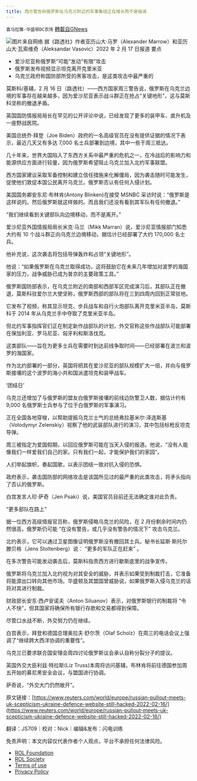 ```yaml
---
title: 西方警告称俄罗斯在乌克兰附近的军事集结正在增长而不是缩减
---
```

`喜马拉雅-华盛顿DC农场` [轉載自GNews](https://gnews.org/zh-hans/2022817/)

![](https://assets.gnews.org/wp-content/uploads/2022/02/图片1-75.png)图片来自网络
据《路透社》作者亚历山大·马罗（Alexander Marrow）和亚历山大·瓦索维奇（Aleksandar Vasovic）2022 年 2 月 17 日报道
要点

- 爱沙尼亚称俄罗斯“可能”发动“有限”攻击
- 俄罗斯发布视频显示坦克离开克里米亚
- 乌克兰政府称国防部所受的黑客攻击，是这类攻击中最严重的


莫斯科/基辅，2 月 16 日（路透社）——西方国家周三警告说，俄罗斯在乌克兰边境的军事存在越来越多，因为爱沙尼亚表示战斗群正在抢占“关键地形”，这与莫斯科坚称的撤退矛盾。

英国国防情报局局长在罕见的公开评论中说，已经发现了更多的装甲车、直升机及一座野战医院。

美国总统乔·拜登（Joe Biden）政府的一名高级官员在没有提供证据的情况下表示，最近几天又有多达 7,000 名士兵部署到边境，其中一些于周三抵达。

几十年来，世界大国陷入了东西方关系中最严重的危机之一，在冷战后的影响力和能源供应方面进行较量，因为俄罗斯希望阻止乌克兰加入北约军事联盟。

西方国家建议采取军备控制和建立信任措施来化解僵局，因为袭击随时可能发生，促使他们敦促本国公民离开乌克兰。俄罗斯否认有任何入侵计划。

美国国务卿安东尼·布林肯(Antony Blinken)在接受 MSNBC 采访时说：“俄罗斯是这样说的。然后俄罗斯就这样做的。而且我们还没有看到其军队有任何撤退。”

“我们继续看到关键部队向边境移动，而不是离开。”

爱沙尼亚外国情报局局长米克·马兰（Mikk Marran）说，爱沙尼亚情报部门知悉大约有 10 个战斗群正向乌克兰边境移动，据估计已经部署了大约 170,000 名士兵。

他补充说，这次袭击将包括导弹轰炸和占领“关键地形”。

他说：“如果俄罗斯在乌克兰取得成功，这将鼓励它在未来几年增加对波罗的海国家的压力，战争威胁已成为普京的主要政策工具。”

俄罗斯国防部表示，在乌克兰附近的南部和西部军区完成演习后，其部队正在撤退，莫斯科驻爱尔兰大使坚称，俄罗斯西部的部队将在三到四周内回到正常驻地。

它发布了视频，称其显示坦克、步兵战车和自行火炮部队离开克里米亚半岛，莫斯科于 2014 年从乌克兰手中夺取了克里米亚半岛。

但北约军事指挥官们正在制定新作战部队的计划，外交官称这些作战部队可能部署在保加利亚、罗马尼亚、匈牙利和斯洛伐克。

这类部队——旨在为更多士兵在需要时到达前线争取时间——已经部署在波兰和波罗的海国家。

作为北约部署的一部分，英国将把其在爱沙尼亚的部队规模扩大一倍，并向与俄罗斯接壤的这个波罗的海小共和国派遣坦克和装甲战车。

‘团结日’

乌克兰还增加了与俄罗斯的盟友白俄罗斯接壤的前线边防警卫人数，据估计约有 9,000 名俄罗斯士兵参与了位于白俄罗斯的军事演习。

正在全国各地穿梭，以帮助提振乌克兰士气的总统弗拉基米尔·泽连斯基（Volodymyr Zelenskiy）视察了他的武装部队进行的演习，其中包括标枪反坦克导弹。

周三被指定为爱国假期，以回应俄罗斯可能在当天入侵的报道。他说，“没有人能像我们一样爱我们自己的家。只有我们一起，才能保护我们的家园”。

人们举起旗帜，奏起国歌，以表示团结一致对抗入侵的恐惧。

政府表示，袭击国防部的网络攻击是该国所见过的最严重的此类攻击，将矛头指向了否认的俄罗斯。

白宫发言人珍·萨奇（Jen Psaki）说，美国官员目前还无法确定谁对此负责。

“更多部队在路上”

据一位西方高级情报官员称，俄罗斯侵略乌克兰的风险，在 2 月份剩余时间内仍然很高，俄罗斯仍可能 “在没有警告，或几乎没有警告的情况下” 攻击乌克兰。

北约表示，它可以通过卫星图像证明俄罗斯没有撤回其士兵。秘书长延斯·斯托尔滕贝格（Jens Stoltenberg）说： “更多的军队正在赶来” 。

在多次警告可能发动袭击后，莫斯科指责西方进行歇斯底里的战争宣传。

俄罗斯将乌克兰加入北约视为对其安全的威胁，并表示如果受到制裁打击，它准备将能源出口转向其他市场。华盛顿及其盟国曾威胁说，如果俄罗斯入侵乌克兰的话将对其进行制裁。

财政部长安东·西卢安诺夫（Anton Siluanov）表示，对俄罗斯银行的制裁将 “令人不快”，但其国家将确保所有银行存款和交易都得到保障。

尽管口水战不断，外交努力仍在继续。

白宫表示，拜登和德国总理奥拉夫·舒尔茨（Olaf Scholz）在周三的电话会议上强调了“继续跨大西洋协调的重要性”。

乌克兰已要求联合国安理会周四讨论俄罗斯议会承认自称分裂分子的提议。

英国外交大臣利兹·特拉斯(Liz Truss)本周将访问基辅，布林肯将前往德国参加周五开始的慕尼黑安全会议，与盟国进行协调。

萨奇说，“外交大门仍然敞开”。



原文链接：[https://www.reuters.com/world/europe/russian-pullout-meets-uk-scepticism-ukraine-defence-website-still-hacked-2022-02-16/](https://www.reuters.com/world/europe/russian-pullout-meets-uk-scepticism-ukraine-defence-website-still-hacked-2022-02-16/)





翻译：JS709｜校对：Nick｜编辑&发布：闪电训练

 

免责声明：本文内容仅代表作者个人观点，平台不承担任何法律风险。

- [ROL Foundation](https://rolfoundation.org/)
- [ROL Society](https://rolsociety.org/)
- [Terms of use](https://gnews.org/terms-of-use-3/)
- [Privacy Policy](https://gnews.org/privacy-policy/)
